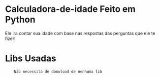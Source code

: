 # Calculadora-de-idade Feito em Python 

Ele ira contar sua idade com base nas respostas das perguntas que ele te fizer!

# Libs Usadas

        Não necessita de donwload de nenhuma lib
